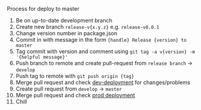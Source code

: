 Process for deploy to master

1. Be on up-to-date development branch
2. Create new branch `release-v{x.y.z}` e.g. `release-v0.0.1`
3. Change version number in package.json
4. Commit in with message in the form `{handle} Release {version} to master`
5. Tag commit with version and comment using `git tag -a v{version} -m '{helpful message}'`
6. Push branch to remote and create pull-request from `release branch` -> `develop`
7. Push tag to remote with `git push origin {tag}`
8. Merge pull request and check [dev-deployment]( http://decrementer-dev.herokuapp.com/) for changes/problems
9. Create pull request from `develop` -> `master`
10. Merge pull request and check [prod deployment](http://decrementer.herokuapp.com/)
11. Chill
